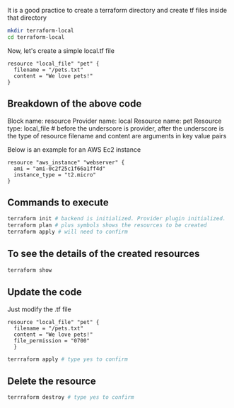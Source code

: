 It is a good practice to create a terraform directory and create tf files inside that directory

```bash
mkdir terraform-local
cd terraform-local
```

Now, let's create a simple local.tf file

```hcl
resource "local_file" "pet" {
  filename = "/pets.txt"
  content = "We love pets!"
}

```
## Breakdown of the above code
Block name: resource
Provider name: local
Resource name: pet
Resource type: local_file # before the underscore is provider, after the underscore is the type of resource
filename and content are arguments in key value pairs

Below is an example for an AWS Ec2 instance

```hcl
resource "aws_instance" "webserver" {
  ami = "ami-0c2f25c1f66a1ff4d"
  instance_type = "t2.micro"
}
```
## Commands to execute
```bash
terraform init # backend is initialized. Provider plugin initialized.
terraform plan # plus symbols shows the resources to be created
terraform apply # will need to confirm
```

## To see the details of the created resources

```bash
terraform show
```

## Update the code

Just modify the .tf file

```hcl
resource "local_file" "pet" {
  filename = "/pets.txt"
  content = "We love pets!"
  file_permission = "0700"
  } 
  ```
```bash
terrraform apply # type yes to confirm
```

## Delete the resource

```bash
terrraform destroy # type yes to confirm
```

